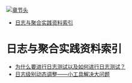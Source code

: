 [![章节头](https://parg.co/UGo)](https://parg.co/b4z) 
 - [日志与聚合实践资料索引](#%E6%97%A5%E5%BF%97%E4%B8%8E%E8%81%9A%E5%90%88%E5%AE%9E%E8%B7%B5%E8%B5%84%E6%96%99%E7%B4%A2%E5%BC%95) 

# 日志与聚合实践资料索引

- [为什么要进行日志测试以及如何进行日志测试？](http://mp.weixin.qq.com/s?__biz=MzA5Nzc4OTA1Mw==&mid=2659598582&idx=1&sn=3c03042ef366f9dba47efd1ee3c8e461&chksm=8be995e4bc9e1cf2b760413e004cdd6d5f76845584bbc7c74985e7fc80fa2cbe3b3ae6f598a2&mpshare=1&scene=23&srcid=1206d7GF76pCixwrrGu1S7Hc#rd) 
- [日志级别动态调整——小工具解决大问题](http://tech.meituan.com/change_log_level.html)
